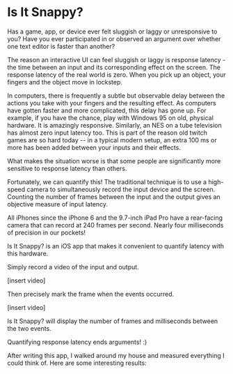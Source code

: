 # Is It Snappy?






Has a game, app, or device ever felt sluggish or laggy or unresponsive to you?  Have you ever participated in or observed an argument over whether one text editor is faster than another?

The reason an interactive UI can feel sluggish or laggy is response latency - the time between an input and its corresponding effect on the screen.  The response latency of the real world is zero.  When you pick up an object, your fingers and the object move in lockstep.

In computers, there is frequently a subtle but observable delay between the actions you take with your fingers and the resulting effect.  As computers have gotten faster and more complicated, this delay has gone up.  For example, if you have the chance, play with Windows 95 on old, physical hardware.  It is amazingly responsive.  Similarly, an NES on a tube television has almost zero input latency too.  This is part of the reason old twitch games are so hard today -- in a typical modern setup, an extra 100 ms or more has been added between your inputs and their effects.

What makes the situation worse is that some people are significantly more sensitive to response latency than others.

Fortunately, we can quantify this!  The traditional technique is to use a high-speed camera to simultaneously record the input device and the screen.  Counting the number of frames between the input and the output gives an objective measure of input latency.

All iPhones since the iPhone 6 and the 9.7-inch iPad Pro have a rear-facing camera that can record at 240 frames per second.  Nearly four milliseconds of precision in our pockets!

Is It Snappy? is an iOS app that makes it convenient to quantify latency with this hardware.

Simply record a video of the input and output.

[insert video]

Then precisely mark the frame when the events occurred.

[insert video]

Is It Snappy? will display the number of frames and milliseconds between the two events.

Quantifying response latency ends arguments! :)

After writing this app, I walked around my house and measured everything I could think of.  Here are some interesting results:
